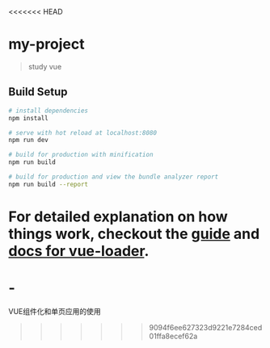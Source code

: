 <<<<<<< HEAD
# my-project

> study vue

## Build Setup

``` bash
# install dependencies
npm install

# serve with hot reload at localhost:8080
npm run dev

# build for production with minification
npm run build

# build for production and view the bundle analyzer report
npm run build --report
```

For detailed explanation on how things work, checkout the [guide](http://vuejs-templates.github.io/webpack/) and [docs for vue-loader](http://vuejs.github.io/vue-loader).
=======
# -
VUE组件化和单页应用的使用
>>>>>>> 9094f6ee627323d9221e7284ced01ffa8ecef62a
